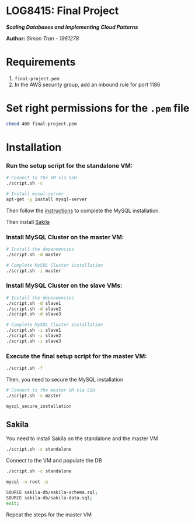 LOG8415: Final Project
======================

***Scaling Databases and Implementing Cloud Patterns***

**Author:** *Simon Tran - 1961278*

# Requirements

1. `final-project.pem`
2. In the AWS security group, add an inbound rule for port 1186

# Set right permissions for the `.pem` file

```bash
chmod 400 final-project.pem
```

# Installation

### Run the setup script for the standalone VM:

```bash
# Connect to the VM via SSH
./script.sh -c

# Install mysql-server
apt-get -y install mysql-server
```

Then follow the [instructions](https://www.linode.com/docs/guides/install-mysql-on-ubuntu-14-04/) to complete the MySQL installation.

Then install [Sakila](#sakila)

### Install MySQL Cluster on the master VM:

```bash
# Install the dependencies
./script.sh -d master

# Complete MySQL Cluster installation 
./script.sh -i master
```

### Install MySQL Cluster on the slave VMs:

```bash
# Install the dependencies
./script.sh -d slave1
./script.sh -d slave2
./script.sh -d slave3

# Complete MySQL Cluster installation
./script.sh -i slave1
./script.sh -i slave2
./script.sh -i slave3
```

### Execute the final setup script for the master VM:

```bash
./script.sh -f
```

Then, you need to secure the MySQL installation

```bash
# Connect to the master VM via SSH
./script.sh -c master

mysql_secure_installation
```

## Sakila

You need to install Sakila on the standalone and the master VM

```bash
./script.sh -s standalone
```

Connect to the VM and populate the DB

```bash
./script.sh -c standalone

mysql -u root -p

SOURCE sakila-db/sakila-schema.sql;
SOURCE sakila-db/sakila-data.sql;
exit;
```

Repeat the steps for the master VM
